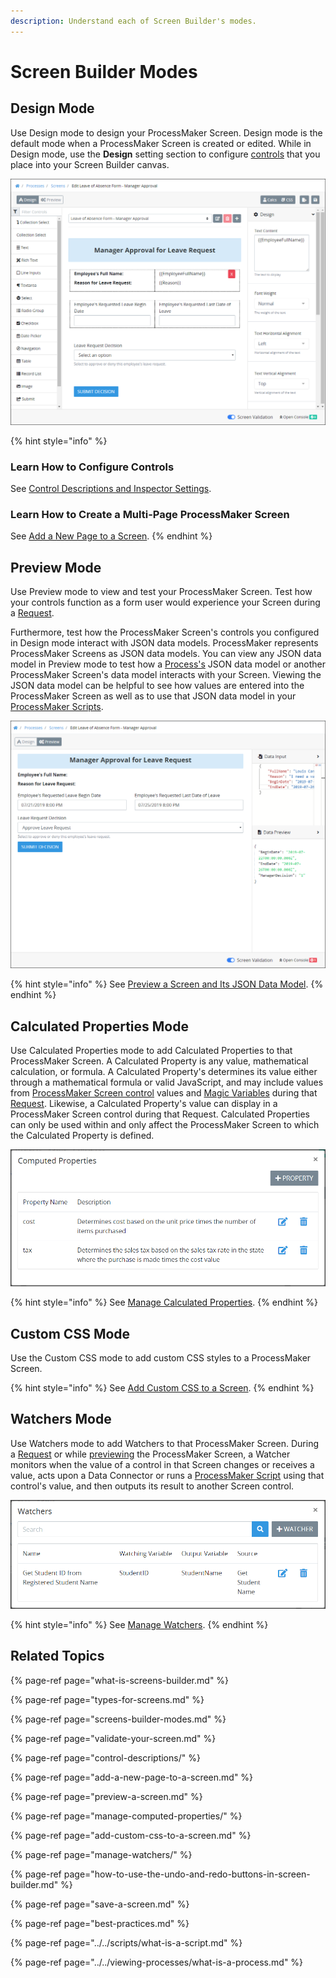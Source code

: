 ```yaml
---
description: Understand each of Screen Builder's modes.
---
```


# Screen Builder Modes

## Design Mode

Use Design mode to design your ProcessMaker Screen. Design mode is the default mode when a ProcessMaker Screen is created or edited. While in Design mode, use the **Design** setting section to configure [controls](control-descriptions/) that you place into your Screen Builder canvas.

![Screen Builder in Design mode](../../../.gitbook/assets/screens-editor-mode-processes.png)

{% hint style="info" %}
### Learn How to Configure Controls

See [Control Descriptions and Inspector Settings](control-descriptions/).

### Learn How to Create a Multi-Page ProcessMaker Screen

See [Add a New Page to a Screen](add-a-new-page-to-a-screen.md).
{% endhint %}

## Preview Mode

Use Preview mode to view and test your ProcessMaker Screen. Test how your controls function as a form user would experience your Screen during a [Request](../../../using-processmaker/requests/what-is-a-request.md).

Furthermore, test how the ProcessMaker Screen's controls you configured in Design mode interact with JSON data models. ProcessMaker represents ProcessMaker Screens as JSON data models. You can view any JSON data model in Preview mode to test how a [Process's](../../viewing-processes/what-is-a-process.md) JSON data model or another ProcessMaker Screen's data model interacts with your Screen. Viewing the JSON data model can be helpful to see how values are entered into the ProcessMaker Screen as well as to use that JSON data model in your [ProcessMaker Scripts](../../scripts/what-is-a-script.md).

![Screen Builder in Preview mode](../../../.gitbook/assets/preview-mode-screens-builder-processes.png)

{% hint style="info" %}
 See [Preview a Screen and Its JSON Data Model](preview-a-screen.md).
{% endhint %}

## Calculated Properties Mode

Use Calculated Properties mode to add Calculated Properties to that ProcessMaker Screen. A Calculated Property is any value, mathematical calculation, or formula. A Calculated Property's determines its value either through a mathematical formula or valid JavaScript, and may include values from [ProcessMaker Screen control](control-descriptions/) values and [Magic Variables](../../reference-global-variables-in-your-processmaker-assets.md) during that [Request](../../../using-processmaker/requests/what-is-a-request.md). Likewise, a Calculated Property's value can display in a ProcessMaker Screen control during that Request. Calculated Properties can only be used within and only affect the ProcessMaker Screen to which the Calculated Property is defined.

![Configure the Calculated Properties for a ProcessMaker Screen in Calculated Properties mode](../../../.gitbook/assets/computed-properties-populated-screens-builder-processes.png)

{% hint style="info" %}
See [Manage Calculated Properties](manage-computed-properties/).
{% endhint %}

## Custom CSS Mode

Use the Custom CSS mode to add custom CSS styles to a ProcessMaker Screen.

{% hint style="info" %}
See [Add Custom CSS to a Screen](add-custom-css-to-a-screen.md).
{% endhint %}

## Watchers Mode

Use Watchers mode to add Watchers to that ProcessMaker Screen. During a [Request](../../../using-processmaker/requests/what-is-a-request.md) or while [previewing](screens-builder-modes.md#preview-mode) the ProcessMaker Screen, a Watcher monitors when the value of a control in that Screen changes or receives a value, acts upon a Data Connector or runs a [ProcessMaker Script](../../scripts/what-is-a-script.md) using that control's value, and then outputs its result to another Screen control.

![ProcessMaker Script runs when student ID is entered, then returns student name, in Watchers mode](../../../.gitbook/assets/watchers-screen-screens-builder-processes.png)

{% hint style="info" %}
See [Manage Watchers](manage-watchers/).
{% endhint %}

## Related Topics

{% page-ref page="what-is-screens-builder.md" %}

{% page-ref page="types-for-screens.md" %}

{% page-ref page="screens-builder-modes.md" %}

{% page-ref page="validate-your-screen.md" %}

{% page-ref page="control-descriptions/" %}

{% page-ref page="add-a-new-page-to-a-screen.md" %}

{% page-ref page="preview-a-screen.md" %}

{% page-ref page="manage-computed-properties/" %}

{% page-ref page="add-custom-css-to-a-screen.md" %}

{% page-ref page="manage-watchers/" %}

{% page-ref page="how-to-use-the-undo-and-redo-buttons-in-screen-builder.md" %}

{% page-ref page="save-a-screen.md" %}

{% page-ref page="best-practices.md" %}

{% page-ref page="../../scripts/what-is-a-script.md" %}

{% page-ref page="../../viewing-processes/what-is-a-process.md" %}

